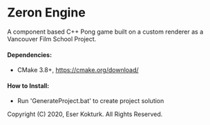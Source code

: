 # Zeron Engine
A component based C++ Pong game built on a custom renderer as a Vancouver Film School Project.

#### Dependencies:
- CMake 3.8+, https://cmake.org/download/

#### How to Install:
- Run 'GenerateProject.bat' to create project solution

Copyright (C) 2020, Eser Kokturk. All Rights Reserved.